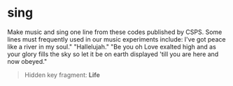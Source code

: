 # sing 

Make music and sing one line from these codes published by CSPS. Some lines must frequently used in our music experiments include: 
I've got peace like a river in my soul." 
"Hallelujah." 
"Be you oh Love exalted high and as your glory fills the sky so let it be on earth displayed 'till you are here and now obeyed." 

> Hidden key fragment: **Life**
